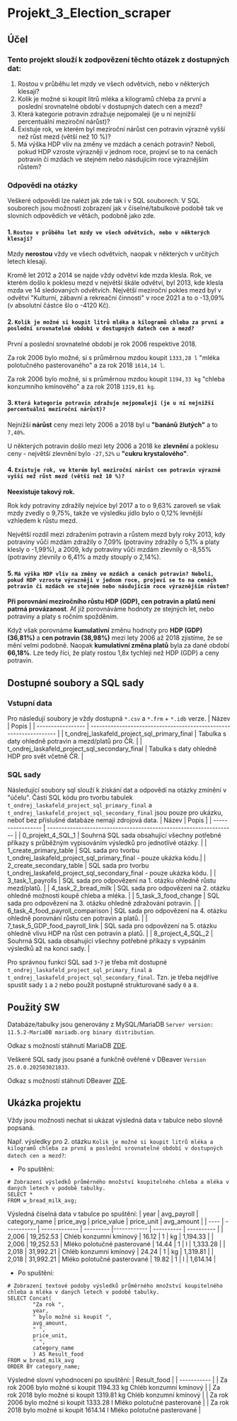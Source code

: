 
# Projekt_3_Election_scraper

## Účel
### Tento projekt slouží k zodpovězení těchto otázek z dostupných dat:
1. Rostou v průběhu let mzdy ve všech odvětvích, nebo v některých klesají?
2. Kolik je možné si koupit litrů mléka a kilogramů chleba za první a poslední srovnatelné období v dostupných datech cen a mezd?
3. Která kategorie potravin zdražuje nejpomaleji (je u ní nejnižší percentuální meziroční nárůst)?
4. Existuje rok, ve kterém byl meziroční nárůst cen potravin výrazně vyšší než růst mezd (větší než 10 %)?
5. Má výška HDP vliv na změny ve mzdách a cenách potravin? Neboli, pokud HDP vzroste výrazněji v jednom roce, projeví se to na cenách potravin či mzdách ve stejném nebo násdujícím roce výraznějším růstem?

### Odpovědi na otázky

Veškeré odpovědi lze nalézt jak zde tak i v SQL souborech. V SQL souborech jsou možnosti zobrazení jak v číselné/tabulkové podobě tak ve slovních odpovědích ve větách, podobně jako zde. 

#### 1. ```Rostou v průběhu let mzdy ve všech odvětvích, nebo v některých klesají?```

Mzdy **nerostou** vždy ve všech odvětvích, naopak v některých v určitých letech klesají.

Kromě let 2012 a 2014 se najde vždy odvětví kde mzda klesla.
Rok, ve kterém došlo k poklesu mezd v největší škále odvětví, byl 2013, kde klesla mzda ve 14 sledovaných odvětvích.
Největší meziroční pokles mezd byl v odvětví "Kulturní, zábavní a rekreační činnosti" v roce 2021 a to o -13,09% (v absolutní částce šlo o -4120 Kč). 

#### 2. ```Kolik je možné si koupit litrů mléka a kilogramů chleba za první a poslední srovnatelné období v dostupných datech cen a mezd?```

První a poslední srovnatelné období je rok 2006 respektive 2018. 

Za rok 2006 bylo možné, si s průměrnou mzdou koupit `1333,28 l` "mléka polotučného pasterovaného" a za rok 2018 `1614,14 l`.

Za rok 2006 bylo možné, si s průměrnou mzdou koupit `1194,33 kg` "chleba konzumního kmínového" a za rok 2018 `1319,81 kg`.

#### 3. ```Která kategorie potravin zdražuje nejpomaleji (je u ní nejnižší percentuální meziroční nárůst)?```

Nejnižší **nárůst** ceny mezi lety 2006 a 2018 byl u **"banánů žlutých"** a to `7,40%`.

U některých potravin došlo mezi lety 2006 a 2018  ke **zlevnění** a poklesu ceny - největší zlevnění bylo `-27,52%` u **"cukru krystalového"**.

#### 4. ```Existuje rok, ve kterém byl meziroční nárůst cen potravin výrazně vyšší než růst mezd (větší než 10 %)?```

**Neexistuje takový rok.**

Rok kdy potraviny zdražily nejvíce byl 2017 a to o 9,63% zaroveň se však mzdy zvedly o 9,75%, takže ve výsledku jídlo bylo o 0,12% levnější vzhledem k růstu mezd.

Největší rozdíl mezi zdražením potravin a růstem mezd byly roky 2013, kdy potraviny vůči mzdám zdražily o 7,09% (potraviny zdražily o 5,1% a platy klesly o -1,99%), a 2009, kdy potraviny vůči mzdám zlevnily o -8,55% (potraviny zlevnily o 6,41% a mzdy stouply o 2,14%).

#### 5. ```Má výška HDP vliv na změny ve mzdách a cenách potravin? Neboli, pokud HDP vzroste výrazněji v jednom roce, projeví se to na cenách potravin či mzdách ve stejném nebo násdujícím roce výraznějším růstem?```

**Při porovnání meziročního růstu HDP (GDP), cen potravin a platů není patrná provázanost**.
Ať již porovnáváme hodnoty ze stejných let, nebo potraviny a platy s ročním spožděním. 

Když však porovnáme **kumulativní** změnu hodnoty pro **HDP (GDP) (36,81%)** a **cen potravin (38,98%)** mezi lety 2006 až 2018 zjistíme, že se mění velmi podobně. Naopak **kumulativní změna platů** byla za dané období **66,18%**. Lze tedy říci, že platy rostou 1,8x tychleji než HDP (GDP) a ceny potravin.

## Dostupné soubory a SQL sady

### Vstupní data

Pro následují soubory je vždy dostupná `*.csv` a `*.frm` + `*.idb` verze.
| Název             | Popis                                                                |
| ----------------- | ------------------------------------------------------------------ |
| t_ondrej_laskafeld_project_sql_primary_final | Tabulka s daty ohledně potravin a mezd/platů pro ČR. |
| t_ondrej_laskafeld_project_sql_secondary_final | Tabulka s daty ohledně HDP pro svět včetně ČR. |


### SQL sady
Následující soubory sql slouží k získání dat a odpovědí na otázky zmínění v "účelu". Části SQL kódu pro tvorbu tabulek `t_ondrej_laskafeld_project_sql_primary_final` a `t_ondrej_laskafeld_project_sql_secondary_final` jsou pouze pro ukázku, neboť bez příslušné databáze nemají zdrojová data.
| Název             | Popis                                                                |
| ----------------- | ------------------------------------------------------------------ |
| 0_projekt_4_SQL_1 | Souhrná SQL sada obsahující všechny potřebné příkazy s průběžným vypisováním výsledků pro jednotlívé otázky. |
| 1_create_primary_table | SQL sada pro tvorbu t_ondrej_laskafeld_project_sql_primary_final - pouze ukázka kódu.|
| 2_create_secondary_table | SQL sada pro tvorbu t_ondrej_laskafeld_project_sql_secondary_final  - pouze ukázka kódu. |
| 3_task_1_payrolls | SQL sada pro odpovězení na 1. otázku ohledně růstu mezd/platů. |
| 4_task_2_bread_milk | SQL sada pro odpovězení na 2. otázku ohledně možnosti koupě chleba a mléka. |
| 5_task_3_food_change | SQL sada pro odpovězení na 3. otázku ohledně zdražování potravin. |
| 6_task_4_food_payroll_comparison | SQL sada pro odpovězení na 4. otázku ohledně porovnání růstu cen potravin a platů. |
| 7_task_5_GDP_food_payroll_link | SQL sada pro odpovězení na 5. otázku ohledně vlivu HDP na růst cen potravin a platů. |
| 8_project_4_SQL_2 | Souhrná SQL sada obsahující všechny potřebné příkazy s vypsáním výsledků až na konci sady. |

Pro správnou funkci SQL sad `3`-`7` je třeba mít dostupné `t_ondrej_laskafeld_project_sql_primary_final` a `t_ondrej_laskafeld_project_sql_secondary_final`. Tzn. je třeba nejdříve spustit sady `1` a `2` nebo použít postupně strukturované sady `0` a `8`.

## Použitý SW

Databáze/tabulky jsou generovány z MySQL/MariaDB `Server version: 11.5.2-MariaDB mariadb.org binary distribution`.

Odkaz s možností stáhnutí MariaDB [ZDE](https://mariadb.org).

Veškeré SQL sady jsou psané a funkčně ověřené v DBeaver `Version 25.0.0.202503021833`.

Odkaz s možností stáhnutí DBeaver [ZDE](https://dbeaver.com).

## Ukázka projektu

Vždy jsou možnosti nechat si ukázat výsledná data v tabulce nebo slovně popsaná.

Např. výsledky pro 2. otázku `Kolik je možné si koupit litrů mléka a kilogramů chleba za první a poslední srovnatelné období v dostupných datech cen a mezd?`:

- Po spuštění:
```
# Zobrazení výsledků průměrného množství koupitelného chleba a mléka v daných letech v podobě tabulky.
SELECT *
FROM w_bread_milk_avg;
```
Výsledná číselná data v tabulce po spuštění:
| year | avg_payroll | category_name | price_avg | price_value | price_unit | avg_amount |
| ---- | ----------- | ------------- | --------- |------------ | ---------- | ---------- |
| 2,006 | 19,252.53 | Chléb konzumní kmínový | 16.12 | 1 | kg | 1,194.33 |
| 2,006 | 19,252.53 | Mléko polotučné pasterované | 14.44 | 1 | l | 1,333.28 |
| 2,018 | 31,992.21 | Chléb konzumní kmínový | 24.24 | 1 | kg | 1,319.81 |
| 2,018 | 31,992.21 | Mléko polotučné pasterované | 19.82 | 1 | l | 1,614.14 |

- Po spuštění:
```
# Zobrazení textové podoby výsledků průměrného množství koupitelného chleba a mléka v daných letech v podobě tabulky.
SELECT Concat(
		"Za rok ",
		year,
		" bylo možné si koupit ",
		avg_amount,
		" ",
		price_unit,
		" ",
		category_name
		) AS Result_food
FROM w_bread_milk_avg
ORDER BY category_name;
```
Výsledné slovní vyhodnocení po spuštění:
| Result_food |
| ----------- |
| Za rok 2006 bylo možné si koupit 1194.33 kg Chléb konzumní kmínový |
| Za rok 2018 bylo možné si koupit 1319.81 kg Chléb konzumní kmínový |
| Za rok 2006 bylo možné si koupit 1333.28 l Mléko polotučné pasterované |
| Za rok 2018 bylo možné si koupit 1614.14 l Mléko polotučné pasterované |

